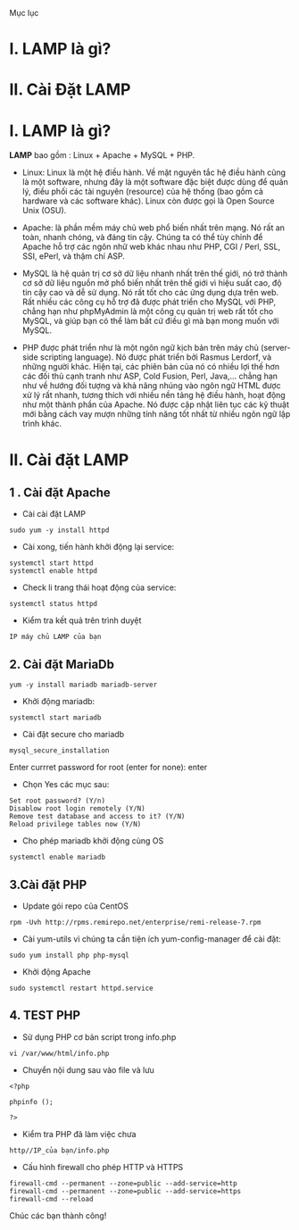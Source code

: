Mục lục
# I. LAMP là gì?
# II. Cài Đặt LAMP

# I.  LAMP là gì?
**LAMP** bao gồm :
Linux + Apache + MySQL + PHP.

- Linux: Linux là một hệ điều hành. 
Về mặt nguyên tắc hệ điều hành cũng là một software,
nhưng đây là một software đặc biệt được dùng để quản lý,
điều phối các tài nguyên (resource) của hệ thống (bao gồm cả hardware và các software khác).
Linux còn được gọi là Open Source Unix (OSU).

- Apache: là phần mềm máy chủ web phổ biến nhất trên mạng.
Nó rất an toàn, nhanh chóng, và đáng tin cậy.
Chúng ta có thể tùy chỉnh để Apache hỗ trợ các ngôn nhữ web khác nhau như PHP, CGI / Perl, SSL, SSI, ePerl, và thậm chí ASP.

- MySQL là hệ quản trị cơ sở dữ liệu nhanh nhất trên thế giới,
nó trở thành cơ sở dữ liệu nguồn mở phổ biến nhất trên thế giới vì hiệu suất cao,
độ tin cậy cao và dễ sử dụng. Nó rất tốt cho các ứng dụng dựa trên web.
Rất nhiều các công cụ hỗ trợ đã được phát triển cho MySQL với PHP,
chẳng hạn như phpMyAdmin là một công cụ quản trị web rất tốt cho MySQL, 
và giúp bạn có thể làm bất cứ điều gì mà bạn mong muốn với MySQL.

- PHP được phát triển như là một ngôn ngữ kịch bản trên máy chủ (server-side scripting language).
Nó được phát triển bởi Rasmus Lerdorf, và những người khác.
Hiện tại, các phiên bản của nó có nhiều lợi thế hơn các đối thủ cạnh tranh như ASP, Cold Fusion, Perl, Java,... 
chẳng hạn như về hướng đối tượng và khả năng nhúng vào ngôn ngữ HTML được xử lý rất nhanh,
tương thích với nhiều nền tảng hệ điều hành, hoạt động như một thành phần của Apache. 
Nó được cập nhật liên tục các kỹ thuật mới bằng cách vay mượn những tính năng tốt nhất từ nhiều ngôn ngữ lập trình khác.

# II. Cài đặt LAMP
 ## 1 . Cài đặt Apache
 - Cài cài đặt LAMP
 ```
 sudo yum -y install httpd
 ```
- Cài xong, tiến hành khởi động lại service:
```
systemctl start httpd
systemctl enable httpd
```
- Check li trang thái hoạt động của service:
```
systemctl status httpd
```
-  Kiểm tra kết quả trên trình duyệt

```
IP máy chủ LAMP của bạn
```

## 2. Cài đặt MariaDb
```
yum -y install mariadb mariadb-server
```
- Khởi động mariadb:
```
systemctl start mariadb
```
-  Cài đặt secure cho mariadb
```
mysql_secure_installation
```
Enter currret password for root (enter for none): enter

- Chọn Yes các mục sau:
```
Set root password? (Y/n)
Disablow root login remotely (Y/N)
Remove test database and access to it? (Y/N)
Reload privilege tables now (Y/N)
```
- Cho phép mariadb khởi động cùng OS
```
systemctl enable mariadb
```
## 3.Cài đặt PHP

- Update gói repo của CentOS
```
rpm -Uvh http://rpms.remirepo.net/enterprise/remi-release-7.rpm
```
- Cài yum-utils vì chúng ta cần tiện ích yum-config-manager để cài đặt:
```
sudo yum install php php-mysql
```
- Khởi động Apache
```
sudo systemctl restart httpd.service 
```
## 4. TEST PHP 
- Sử dụng PHP cơ bản script trong info.php
```
vi /var/www/html/info.php
```
- Chuyển nội dung sau vào file và lưu
```
<?php

phpinfo ();

?>

```
- Kiểm tra PHP đã làm việc chưa
```
http//IP_của bạn/info.php
```
- Cấu hình firewall cho phép HTTP và HTTPS
```
firewall-cmd --permanent --zone=public --add-service=http
firewall-cmd --permanent --zone=public --add-service=https
firewall-cmd --reload	
```


Chúc các bạn thành công!